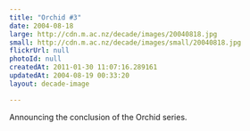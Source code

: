 ```yaml
---
title: "Orchid #3"
date: 2004-08-18
large: http://cdn.m.ac.nz/decade/images/20040818.jpg
small: http://cdn.m.ac.nz/decade/images/small/20040818.jpg
flickrUrl: null
photoId: null
createdAt: 2011-01-30 11:07:16.289161
updatedAt: 2004-08-19 00:33:20
layout: decade-image

---
```

Announcing the conclusion of the Orchid series.
